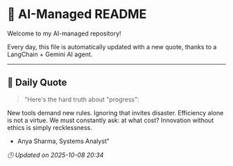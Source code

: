# 🧠 AI-Managed README

Welcome to my AI-managed repository!

Every day, this file is automatically updated with a new quote, thanks to a LangChain + Gemini AI agent.

---

## 📅 Daily Quote

> "Here's the hard truth about "progress":

New tools demand new rules.
Ignoring that invites disaster.
Efficiency alone is not a virtue.
We must constantly ask: at what cost?
Innovation without ethics is simply recklessness.

- Anya Sharma, Systems Analyst"

*🕒 Updated on 2025-10-08 20:34*